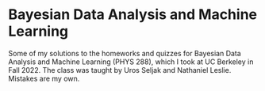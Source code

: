 # Bayesian Data Analysis and Machine Learning
Some of my solutions to the homeworks and quizzes for Bayesian Data Analysis and Machine Learning (PHYS 288), which I took at UC Berkeley in Fall 2022. The class was taught by Uros Seljak and Nathaniel Leslie. Mistakes are my own.
